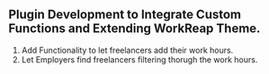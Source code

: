 ## Plugin Development to Integrate Custom Functions and Extending WorkReap Theme. 
1. Add Functionality to let freelancers add their work hours. 
2. Let Employers find freelancers filtering thorugh the work hours. 